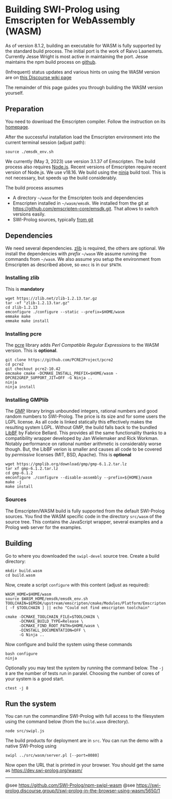 # Building SWI-Prolog using Emscripten for WebAssembly (WASM)

As  of  version  8.1.2,  building  an executable  for  WASM  is  fully
supported by the standard build process.  The initial port is the work
of  Raivo  Laanemets.   Currently  Jesse  Wright  is  most  active  in
maintaining  the  port.  Jesse  maintains  the  npm build  process  on
[github](https://github.com/SWI-Prolog/npm-swipl-wasm).

(Infrequent) status updates and various hints on using the WASM version
are on [this Discourse wiki page](https://swi-prolog.discourse.group/t/swi-prolog-in-the-browser-using-wasm/5650/1)

The  remainder of  this  page  guides you  through  building the  WASM
version yourself.


## Preparation

You need to  download the Emscripten compiler.  Follow the instruction
on                                                                 its
[homepage](http://kripken.github.io/emscripten-site/docs/getting_started/downloads.html).

After the successful installation load the Emscripten environment into
the current terminal session (adjust path):

    source ./emsdk_env.sh

We  currently (May  3, 2023)  use version  3.1.37 of  Emscripten.  The
build  process also  requires [Node.js](https://nodejs.org/).   Recent
versions  of Emscripten  require recent  version of  Node.js.  We  use
v18.16.   We build  using the  [ninja](https://ninja-build.org/) build
tool.  This is not necessary, but speeds up the build considerably.

The build process assumes

  - A directory ``~/wasm`` for the Emscripten tools and dependencies
  - Emscripten installed in ``~/wasm/emsdk``.  We installed from the
    git at https://github.com/emscripten-core/emsdk.git.  That
	allows to switch versions easily.
  - SWI-Prolog sources, typically [from git](https://github.com/SWI-Prolog/swipl-devel)


## Dependencies

We need several  dependencies.  [zlib](https://zlib.net/) is required,
the others  are optional.  We  install the dependencies  with _prefix_
``~/wasm`` We  assume running the  commands from ``~/wasm``.   We also
assume you setup  the environment from Emscripten  as described above,
so `emcc` is in our `$PATH`.

### Installing zlib

This is __mandatory__

    wget https://zlib.net/zlib-1.2.13.tar.gz
    tar -xf "zlib-1.2.13.tar.gz"
    cd zlib-1.2.13
    emconfigure ./configure --static --prefix=$HOME/wasm
    emmake make
    emmake make install

### Installing pcre

The  [pcre](https://www.pcre.org/)   library  adds   _Perl  Compatible
Regular Expressions_ to the WASM version.  This is __optional__.

    git clone https://github.com/PCRE2Project/pcre2
    cd pcre2
    git checkout pcre2-10.42
    emcmake cmake -DCMAKE_INSTALL_PREFIX=$HOME/wasm -DPCRE2GREP_SUPPORT_JIT=OFF -G Ninja ..
    ninja
    ninja install

### Installing GMPlib

The  [GMP](https://gmplib.org/)  library  brings  unbounded  integers,
rational numbers and good random  numbers to SWI-Prolog.  The price is
its size and for  some users the LGPL license.  As  all code is linked
statically this effectively makes  the resulting system LGPL.  Without
GMP,     the      build     falls     back     to      the     bundled
[LibBF](https://bellard.org/libbf/) by Fabrice Bellard.  This provides
all the same functionality thanks to a compatibility wrapper developed
by Jan Wielemaker  and Rick Workman.  Notably  performance on rational
number arithmetic is considerably worse though.  But, the LibBF verion
is smaller and causes all code  to be covered by _permissive_ licenses
(MIT, BSD, Apache).   This is __optional__

    wget https://gmplib.org/download/gmp/gmp-6.1.2.tar.lz
    tar xf gmp-6.1.2.tar.lz
    cd gmp-6.1.2
    emconfigure ./configure --disable-assembly --prefix=${HOME}/wasm
    make -j
    make install


### Sources

The  Emscripten/WASM  build  is   fully  supported  from  the  default
SWI-Prolog sources.  You find the  WASM specific code in the directory
`src/wasm` of the source tree.   This contains the JavaScript wrapper,
several examples and a Prolog web server for the examples.


## Building

Go to  where you downloaded  the `swipl-devel` source tree.   Create a
build directory:

    mkdir build.wasm
    cd build.wasm

Now, create a script `configure` with this content (adjust as required):

```
WASM_HOME=$HOME/wasm
source $WASM_HOME/emsdk/emsdk_env.sh
TOOLCHAIN=$EMSDK/upstream/emscripten/cmake/Modules/Platform/Emscripten.cmake
[ -f $TOOLCHAIN ] || echo "Could not find emscripten toolchain"

cmake -DCMAKE_TOOLCHAIN_FILE=$TOOLCHAIN \
      -DCMAKE_BUILD_TYPE=Release \
      -DCMAKE_FIND_ROOT_PATH=$HOME/wasm \
      -DINSTALL_DOCUMENTATION=OFF \
      -G Ninja ..
```

Now configure and build the system using these commands

    bash configure
    ninja

Optionally you may test the system  by running the command below.  The
`-j 8` are the number of tests run in paralel.  Choosing the number of
cores of your system is a good start.

    ctest -j 8


## Run the system

You  can  run the  commandline  SWI-Prolog  with  full access  to  the
filesystem using the command below (from the `build.wasm` directory).

    node src/swipl.js

The build products for deployment are  in `src`.  You can run the demo
with a native SWI-Prolog using

    swipl ../src/wasm/server.pl [--port=8080]

Now open the URL that is printed  in your browser.  You should get the
same as https://dev.swi-prolog.org/wasm/

---
@see https://github.com/SWI-Prolog/npm-swipl-wasm
@see https://swi-prolog.discourse.group/t/swi-prolog-in-the-browser-using-wasm/5650/1

